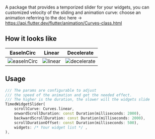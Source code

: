 A package that provides a temporized slider for your widgets, you can customized velocity
of the sliding and animation curve: choose an animation referring to the doc 
here -> https://api.flutter.dev/flutter/animation/Curves-class.html

## How it looks like

EaseInCirc                                                                                                                  |  Linear                                                                                                                        | Decelerate
:------------------------------------------------------------------------------------------------------------------------------:|:--------------------------------------------------------------------------------------------------------------------------:|:------------------------------------------------------------------------------------------------------------------------------:
![easeInCirc](https://github.com/pizzodev/timed_widget_slider/assets/107438397/56adcca2-da2d-4a28-9df1-8fcf018b3f14?raw=true)   | ![linear](https://github.com/pizzodev/timed_widget_slider/assets/107438397/1125e842-2762-426b-a0e5-ef91376fdf1f?raw=true)  | ![decelerate](https://github.com/pizzodev/timed_widget_slider/assets/107438397/fe2eadf6-90a7-4829-8a80-83492495bb35?raw=true)


## Usage

```dart
/// The params are configurable to adjust
/// the speed of the animation and get the needed effect.
/// The higher is the duration, the slower will the widgets slide
TimedWidgetSlider(
    scrollCurve: Curves.linear,
    onwardScrollDuration: const Duration(milliseconds: 2000),
    backwardScrollDuration: const Duration(milliseconds: 2000),
    scrollDurationOffset: const Duration(milliseconds: 500),
    widgets: /* Your widget list */ ,
),
```
